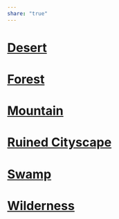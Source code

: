```yaml
---
share: "true"
---
```




# [Desert](./Desert.html)

# [Forest](./Forest.html)
# [Mountain](./Mountain.html)

# [Ruined Cityscape](./Ruined%20Cityscape.html)
# [Swamp](./Swamp.html)
# [Wilderness](./Wilderness.html)